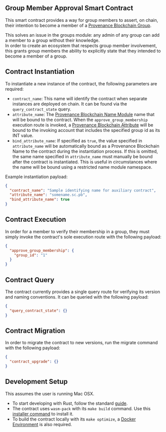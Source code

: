 ## Group Member Approval Smart Contract
This smart contract provides a way for group members to assert, on chain, their intention to become a member of a
[Provenance Blockchain Group](https://docs.cosmos.network/main/modules/group).

This solves an issue in the groups module: any admin of any group can add a member to a group without their knowledge.  
In order to create an ecosystem that respects group member involvement, this grants group members the ability to 
explicitly state that they intended to become a member of a group.

## Contract Instantiation

To instantiate a new instance of the contract, the following parameters are required:

* `contract_name`: This name will identify the contract when separate instances are deployed on chain.  It can be found
via the `query_contract_state` query.
* `attribute_name`: The [Provenance Blockchain Name Module](https://docs.provenance.io/modules/name-module) name that 
will be bound to the contract.  When the `approve_group_membership` execution route is invoked, a
[Provenance Blockchain Attribute](https://docs.provenance.io/modules/account) will be bound to the invoking account that
includes the specified group id as its INT value.
* `bind_attribute_name`: If specified as `true`, the value specified in `attribute_name` will be automatically bound 
as a Provenance Blockchain Name to the contract during the instantiation process.  If this is omitted, the same name
specified in `attribute_name` must manually be bound after the contract is instantiated.  This is useful in circumstances
where the name will be bound using a restricted name module namespace.

Example instantiation payload:
```json
{
  "contract_name": "Sample identifying name for auxiliary contract",
  "attribute_name": "somename.sc.pb",
  "bind_attribute_name": true
}
```

## Contract Execution

In order for a member to verify their membership in a group, they must simply invoke the contract's sole execution route
with the following payload:

```json
{
  "approve_group_membership": {
    "group_id": "1"
  }
}
```

## Contract Query

The contract currently provides a single query route for verifying its version and naming conventions. It can be queried
with the following payload:

```json
{
  "query_contract_state": {}
}
```

## Contract Migration

In order to migrate the contract to new versions, run the migrate command with the following payload:

```json
{
  "contract_upgrade": {}
}
```

## Development Setup
This assumes the user is running Mac OSX.  

- To start developing with Rust, follow the standard [guide](https://www.rust-lang.org/tools/install).
- The contract uses `wasm-pack` with its `make build` command.  Use this [installer command](https://rustwasm.github.io/wasm-pack/installer/) to install it.
- To build the contract locally with its `make optimize`, a [Docker Environment](https://www.docker.com/products/docker-desktop/) is also required.
